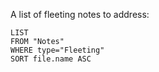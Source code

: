 A list of fleeting notes to address:

```dataview
LIST
FROM "Notes"
WHERE type="Fleeting"
SORT file.name ASC
```
